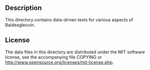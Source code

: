Description
------------

This directory contains data-driven tests for various aspects of Baldeaglecoin.

License
--------

The data files in this directory are distributed under the MIT software
license, see the accompanying file COPYING or
http://www.opensource.org/licenses/mit-license.php.


